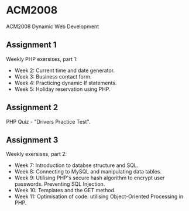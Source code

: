 # ACM2008
ACM2008 Dynamic Web Development 

<h2>Assignment 1</h2>
Weekly PHP exersises, part 1:
<br>
<ul>
<li>Week 2: Current time and date generator.</li>
<li>Week 3: Business contact form.</li>
<li>Week 4: Practicing dynamic If statements.</li>
<li>Week 5: Holiday reservation using PHP.</li>
</ul>
<h2>Assignment 2</h2> 
PHP Quiz - "Drivers Practice Test".

<h2>Assignment 3</h2>
Weekly exersises, part 2:
<br>
<ul>
<li>Week 7: Introduction to databse structure and SQL.</li>
<li>Week 8: Connecting to MySQL and manipulating data tables.</li>
<li>Week 9: Utilising PHP's secure hash algorithm to encrypt user passwords. Preventing SQL Injection.</li>
<li>Week 10: Templates and the GET method.</li>
<li>Week 11: Optimisation of code: utilising Object-Oriented Processing in PHP.</li>
</ul>


